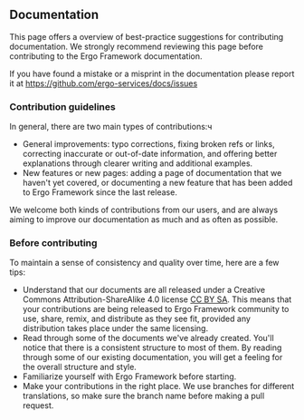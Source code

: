 ## Documentation

This page offers a overview of best-practice suggestions for contributing documentation. We strongly recommend reviewing this page before contributing to the Ergo Framework documentation.

If you have found a mistake or a misprint in the documentation please report it at https://github.com/ergo-services/docs/issues

### Contribution guidelines

In general, there are two main types of contributions:ч

* General improvements: typo corrections, fixing broken refs or links, correcting inaccurate or out-of-date information, and offering better explanations through clearer writing and additional examples.
* New features or new pages: adding a page of documentation that we haven't yet covered, or documenting a new feature that has been added to Ergo Framework since the last release.

We welcome both kinds of contributions from our users, and are always aiming to improve our documentation as much and as often as possible. 

### Before contributing

To maintain a sense of consistency and quality over time, here are a few tips:

* Understand that our documents are all released under a Creative Commons Attribution-ShareAlike 4.0 license [CC BY SA](http://creativecommons.org/licenses/by-sa/4.0/). This means that your contributions are being released to Ergo Framework community to use, share, remix, and distribute as they see fit, provided any distribution takes place under the same licensing.
* Read through some of the documents we've already created. You'll notice that there is a consistent structure to most of them. By reading through some of our existing documentation, you will get a feeling for the overall structure and style.
* Familiarize yourself with Ergo Framework before starting.
* Make your contributions in the right place. We use branches for different translations, so make sure the branch name before making a pull request.
